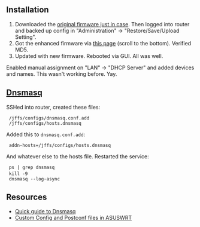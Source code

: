 Installation
------------

1.  Downloaded the [original firmware just in
    case](http://www.asus.com/us/Networking/RTN66U/HelpDesk_Download/).
    Then logged into router and backed up config in "Administration" →
    "Restore/Save/Upload Setting".
2.  Got the enhanced firmware via [this
    page](http://www.lostrealm.ca/tower/node/79) (scroll to the bottom).
    Verified MD5.
3.  Updated with new firmware. Rebooted via GUI. All was well.

Enabled manual assignment on "LAN" → "DHCP Server" and added devices and
names. This wasn't working before. Yay.

[Dnsmasq](http://www.thekelleys.org.uk/dnsmasq/doc.html)
--------------------------------------------------------

SSHed into router, created these files:

` /jffs/configs/dnsmasq.conf.add`  
` /jffs/configs/hosts.dnsmasq`

Added this to `dnsmasq.conf.add`:

` addn-hosts=/jffs/configs/hosts.dnsmasq`

And whatever else to the hosts file. Restarted the service:

` ps | grep dnsmasq`  
` kill -9 `<pid>  
` dnsmasq --log-async`

Resources
---------

-   [Quick guide to
    Dnsmasq](http://www.dd-wrt.com/wiki/index.php/DNSMasq_-_DNS_for_your_local_network_-_HOWTO)
-   [Custom Config and Postconf files in
    ASUSWRT](https://github.com/RMerl/asuswrt-merlin/wiki/Custom-config-files)
